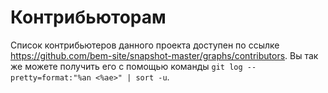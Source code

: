 # Контрибьюторам

Список контрибьютеров данного проекта доступен по ссылке https://github.com/bem-site/snapshot-master/graphs/contributors.
Вы так же можете получить его с помощью команды `git log --pretty=format:"%an <%ae>" | sort -u`.
